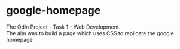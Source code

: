 # google-homepage
The Odin Project - Task 1 - Web Development.  
The aim was to build a page which uses CSS to replicate the google homepage 
